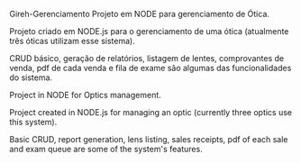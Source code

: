 Gireh-Gerenciamento
Projeto em NODE para gerenciamento de Ótica.

Projeto criado em NODE.js para o gerenciamento de uma ótica (atualmente três óticas utilizam esse sistema).

CRUD básico, geração de relatórios, listagem de lentes, comprovantes de venda, pdf de cada venda e fila de exame são algumas das funcionalidades do sistema.

Project in NODE for Optics management.

Project created in NODE.js for managing an optic (currently three optics use this system).

Basic CRUD, report generation, lens listing, sales receipts, pdf of each sale and exam queue are some of the system's features.